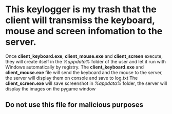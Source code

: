 # This keylogger is my trash that the client will transmiss the keyboard, mouse and screen infomation to the server.
Once **client_keyboard.exe**, **client_mouse.exe** and **client_screen** execute, they will create itself in the _%appdata%_ folder of the user and let it run with Windows automatically by registry.
The **client_keyboard.exe** and **client_mouse.exe** file will send the keyboard and the mouse to the server, the server will display them on console and save to log.txt
The **client_screen.exe** will save screenshot in _%appdata%_ folder, the server will display the images on the pygame window
## Do not use this file for malicious purposes

